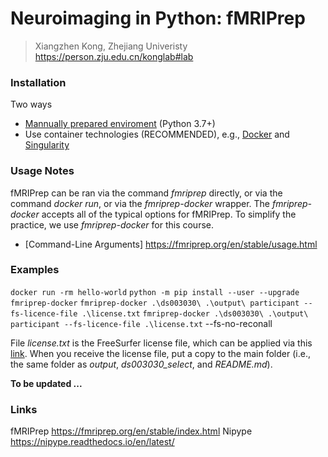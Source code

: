 # Neuroimaging in Python: fMRIPrep
> Xiangzhen Kong, Zhejiang Univeristy
> https://person.zju.edu.cn/konglab#lab

### Installation
Two ways
- [Mannually prepared enviroment](https://fmriprep.org/en/stable/installation.html#manually-prepared-environment-python-3-7) (Python 3.7+)
- Use container technologies (RECOMMENDED), e.g., [Docker](https://fmriprep.org/en/stable/docker.html#run-docker) and [Singularity](https://fmriprep.org/en/stable/singularity.html#run-singularity)

### Usage Notes
fMRIPrep can be ran via the command *fmriprep* directly, or via the command *docker run*, or via the *fmriprep-docker* wrapper. The *fmriprep-docker* accepts all of the typical options for fMRIPrep. To simplify the practice, we use *fmriprep-docker* for this course.  
- [Command-Line Arguments] https://fmriprep.org/en/stable/usage.html

### Examples
`docker run -rm hello-world`
`python -m pip install --user --upgrade fmriprep-docker`
`fmriprep-docker .\ds003030\ .\output\ participant --fs-licence-file .\license.txt`
`fmriprep-docker .\ds003030\ .\output\ participant --fs-licence-file .\license.txt` --fs-no-reconall

File *license.txt* is the FreeSurfer license file, which can be applied via this [link](https://surfer.nmr.mgh.harvard.edu/registration.html). When you receive the license file, put a copy to the main folder (i.e., the same folder as *output*, *ds003030_select*, and *README.md*). 

**To be updated ...**

### Links
fMRIPrep https://fmriprep.org/en/stable/index.html
Nipype https://nipype.readthedocs.io/en/latest/
